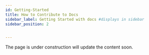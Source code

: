```yaml
---
id: Getting-Started
title: How to Contribute to Docs
sidebar_label: Getting Started with docs #displays in sidebar
sidebar_position: 2


---
```

The page is under construction will update the content soon.
